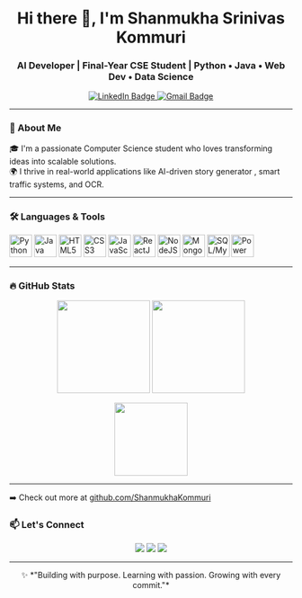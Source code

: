 <!-- HERO -->
<h1 align="center">Hi there 👋, I'm Shanmukha Srinivas Kommuri</h1>
<h3 align="center"> AI Developer | Final-Year CSE Student | Python • Java • Web Dev • Data Science</h3>

<p align="center">
  <!-- Profile Views with Eye Icon -->
<!--   <img src="https://img.shields.io/badge/Profile_Views-👁️%20%20joseph--dev-6c63ff?style=for-the-badge" alt="Profile Views" /> -->

  <!-- LinkedIn Badge -->
  <a href="https://www.linkedin.com/in/kommuri-shanmukha-srinivas/" target="_blank">
    <img src="https://img.shields.io/badge/LinkedIn-Connect-0077B5?style=for-the-badge&logo=linkedin&logoColor=white" alt="LinkedIn Badge" />
  </a>

  <!-- Gmail Badge -->
  <a href="mailto:srinivaskommuri9204@gmail.com">
    <img src="https://img.shields.io/badge/Gmail-Say%20Hi!-D14836?style=for-the-badge&logo=gmail&logoColor=white" alt="Gmail Badge" />
  </a>
</p>

---

### 🧠 About Me

🎓 I'm a passionate Computer Science student who loves transforming ideas into scalable solutions.  
🌍 I thrive in real-world applications like AI-driven story generator , smart traffic systems, and OCR.

---

### 🛠️ Languages & Tools

<p align="left">
  <!-- Languages -->
  <img src="https://cdn.jsdelivr.net/gh/devicons/devicon/icons/python/python-original.svg" title="Python" width="40" height="40"/>
  <img src="https://cdn.jsdelivr.net/gh/devicons/devicon/icons/java/java-original.svg" title="Java" width="40" height="40"/>
  <img src="https://cdn.jsdelivr.net/gh/devicons/devicon/icons/html5/html5-original.svg" title="HTML5" width="40" height="40"/>
  <img src="https://cdn.jsdelivr.net/gh/devicons/devicon/icons/css3/css3-original.svg" title="CSS3" width="40" height="40"/>
  <img src="https://cdn.jsdelivr.net/gh/devicons/devicon/icons/javascript/javascript-original.svg" title="JavaScript" width="40" height="40"/>

  <!-- Web/Backend -->
  <img src="https://cdn.jsdelivr.net/gh/devicons/devicon/icons/react/react-original.svg" title="ReactJS" width="40" height="40"/>
  <img src="https://cdn.jsdelivr.net/gh/devicons/devicon/icons/nodejs/nodejs-original.svg" title="NodeJS" width="40" height="40"/>
  <img src="https://cdn.jsdelivr.net/gh/devicons/devicon/icons/mongodb/mongodb-original.svg" title="MongoDB" width="40" height="40"/>
  <img src="https://cdn.jsdelivr.net/gh/devicons/devicon/icons/mysql/mysql-original.svg" title="SQL/MySQL" width="40" height="40"/>

  <!-- Analytics -->
  <img src="https://img.icons8.com/color/48/000000/power-bi.png" title="Power BI" width="40" height="40"/>
</p>

---

### 🔥 GitHub Stats

<p align="center">
  <img src="https://github-readme-stats.vercel.app/api?username=ShanmukhaKommuri&show_icons=true&theme=tokyonight" height="165" />
  <img src="https://github-readme-streak-stats.herokuapp.com/?user=ShanmukhaKommuri&theme=tokyonight" height="165" />
</p>

<p align="center">
  <img src="https://github-readme-stats.vercel.app/api/top-langs/?username=ShanmukhaKommuri&layout=compact&theme=tokyonight" height="130" />
</p>

---


➡️ Check out more at [github.com/ShanmukhaKommuri](https://github.com/ShanmukhaKommuri)


### 📫 Let's Connect

<p align="center">
  <a href="mailto:srinivaskommuri9204@gmail.com"><img src="https://img.shields.io/badge/Gmail-Write%20to%20me-red?style=for-the-badge&logo=gmail" /></a>
  <a href="https://www.linkedin.com/in/kommuri-shanmukha-srinivas/"><img src="https://img.shields.io/badge/LinkedIn-Connect%20on%20LinkedIn-blue?style=for-the-badge&logo=linkedin" /></a>
  <a href="https://github.com/ShanmukhaKommuri"><img src="https://img.shields.io/badge/GitHub-Follow-black?style=for-the-badge&logo=github" /></a>
</p>

---

<p align="center">
  ✨ *"Building with purpose. Learning with passion. Growing with every commit."*
</p>
